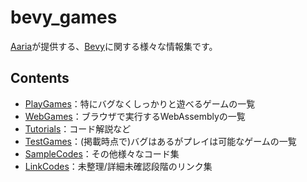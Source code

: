 # bevy_games
[Aaria](https://www.aaria.net/)が提供する、[Bevy](https://bevyengine.org/)に関する様々な情報集です。

## Contents
- [PlayGames](https://github.com/Aariar/bevy_games/blob/main/PlayGames.md)：特にバグなくしっかりと遊べるゲームの一覧
- [WebGames](https://github.com/Aariar/bevy_games/blob/main/WebGames.md)：ブラウザで実行するWebAssemblyの一覧
- [Tutorials](https://github.com/Aariar/bevy_games/blob/main/Tutorials.md)：コード解説など
- [TestGames](https://github.com/Aariar/bevy_games/blob/main/TestGames.md)：(掲載時点で)バグはあるがプレイは可能なゲームの一覧
- [SampleCodes](https://github.com/Aariar/bevy_games/blob/main/SampleCodes.md)：その他様々なコード集
- [LinkCodes](https://github.com/Aariar/bevy_games/blob/main/LinkCodes.md)：未整理/詳細未確認段階のリンク集
